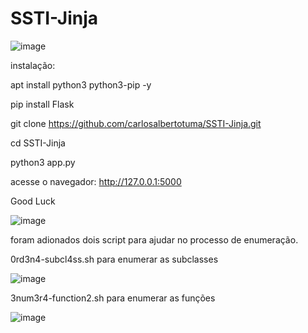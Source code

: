 # SSTI-Jinja

![image](https://github.com/carlosalbertotuma/SSTI-Jinja/assets/13341724/9785b38e-17bf-419d-a093-f4c6c1a4dff6)


instalação:

apt install python3 python3-pip -y

pip install Flask

git clone https://github.com/carlosalbertotuma/SSTI-Jinja.git

cd SSTI-Jinja

python3 app.py

acesse o navegador: http://127.0.0.1:5000 

Good Luck

![image](https://github.com/carlosalbertotuma/SSTI-Jinja/assets/13341724/68a5af7c-b054-4379-8499-78975a05a9cc)

foram adionados dois script para ajudar no processo de enumeração.

0rd3n4-subcl4ss.sh para enumerar as subclasses

![image](https://github.com/carlosalbertotuma/SSTI-Jinja/assets/13341724/0284d820-2e13-4dc9-bde6-71577cdddf6e)

3num3r4-function2.sh para enumerar as funções

![image](https://github.com/carlosalbertotuma/SSTI-Jinja/assets/13341724/e64a79f3-1055-4b1f-abcd-dd07274a7245)


